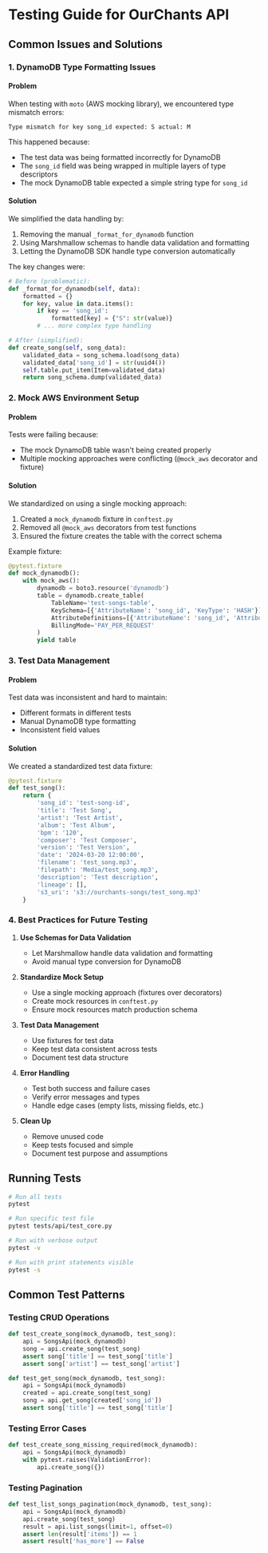 # Testing Guide for OurChants API

## Common Issues and Solutions

### 1. DynamoDB Type Formatting Issues

#### Problem
When testing with `moto` (AWS mocking library), we encountered type mismatch errors:
```
Type mismatch for key song_id expected: S actual: M
```

This happened because:
- The test data was being formatted incorrectly for DynamoDB
- The `song_id` field was being wrapped in multiple layers of type descriptors
- The mock DynamoDB table expected a simple string type for `song_id`

#### Solution
We simplified the data handling by:
1. Removing the manual `_format_for_dynamodb` function
2. Using Marshmallow schemas to handle data validation and formatting
3. Letting the DynamoDB SDK handle type conversion automatically

The key changes were:
```python
# Before (problematic):
def _format_for_dynamodb(self, data):
    formatted = {}
    for key, value in data.items():
        if key == 'song_id':
            formatted[key] = {"S": str(value)}
        # ... more complex type handling

# After (simplified):
def create_song(self, song_data):
    validated_data = song_schema.load(song_data)
    validated_data['song_id'] = str(uuid4())
    self.table.put_item(Item=validated_data)
    return song_schema.dump(validated_data)
```

### 2. Mock AWS Environment Setup

#### Problem
Tests were failing because:
- The mock DynamoDB table wasn't being created properly
- Multiple mocking approaches were conflicting (`@mock_aws` decorator and fixture)

#### Solution
We standardized on using a single mocking approach:
1. Created a `mock_dynamodb` fixture in `conftest.py`
2. Removed all `@mock_aws` decorators from test functions
3. Ensured the fixture creates the table with the correct schema

Example fixture:
```python
@pytest.fixture
def mock_dynamodb():
    with mock_aws():
        dynamodb = boto3.resource('dynamodb')
        table = dynamodb.create_table(
            TableName='test-songs-table',
            KeySchema=[{'AttributeName': 'song_id', 'KeyType': 'HASH'}],
            AttributeDefinitions=[{'AttributeName': 'song_id', 'AttributeType': 'S'}],
            BillingMode='PAY_PER_REQUEST'
        )
        yield table
```

### 3. Test Data Management

#### Problem
Test data was inconsistent and hard to maintain:
- Different formats in different tests
- Manual DynamoDB type formatting
- Inconsistent field values

#### Solution
We created a standardized test data fixture:
```python
@pytest.fixture
def test_song():
    return {
        'song_id': 'test-song-id',
        'title': 'Test Song',
        'artist': 'Test Artist',
        'album': 'Test Album',
        'bpm': '120',
        'composer': 'Test Composer',
        'version': 'Test Version',
        'date': '2024-03-20 12:00:00',
        'filename': 'test_song.mp3',
        'filepath': 'Media/test_song.mp3',
        'description': 'Test description',
        'lineage': [],
        's3_uri': 's3://ourchants-songs/test_song.mp3'
    }
```

### 4. Best Practices for Future Testing

1. **Use Schemas for Data Validation**
   - Let Marshmallow handle data validation and formatting
   - Avoid manual type conversion for DynamoDB

2. **Standardize Mock Setup**
   - Use a single mocking approach (fixtures over decorators)
   - Create mock resources in `conftest.py`
   - Ensure mock resources match production schema

3. **Test Data Management**
   - Use fixtures for test data
   - Keep test data consistent across tests
   - Document test data structure

4. **Error Handling**
   - Test both success and failure cases
   - Verify error messages and types
   - Handle edge cases (empty lists, missing fields, etc.)

5. **Clean Up**
   - Remove unused code
   - Keep tests focused and simple
   - Document test purpose and assumptions

## Running Tests

```bash
# Run all tests
pytest

# Run specific test file
pytest tests/api/test_core.py

# Run with verbose output
pytest -v

# Run with print statements visible
pytest -s
```

## Common Test Patterns

### Testing CRUD Operations
```python
def test_create_song(mock_dynamodb, test_song):
    api = SongsApi(mock_dynamodb)
    song = api.create_song(test_song)
    assert song['title'] == test_song['title']
    assert song['artist'] == test_song['artist']

def test_get_song(mock_dynamodb, test_song):
    api = SongsApi(mock_dynamodb)
    created = api.create_song(test_song)
    song = api.get_song(created['song_id'])
    assert song['title'] == test_song['title']
```

### Testing Error Cases
```python
def test_create_song_missing_required(mock_dynamodb):
    api = SongsApi(mock_dynamodb)
    with pytest.raises(ValidationError):
        api.create_song({})
```

### Testing Pagination
```python
def test_list_songs_pagination(mock_dynamodb, test_song):
    api = SongsApi(mock_dynamodb)
    api.create_song(test_song)
    result = api.list_songs(limit=1, offset=0)
    assert len(result['items']) == 1
    assert result['has_more'] == False
``` 